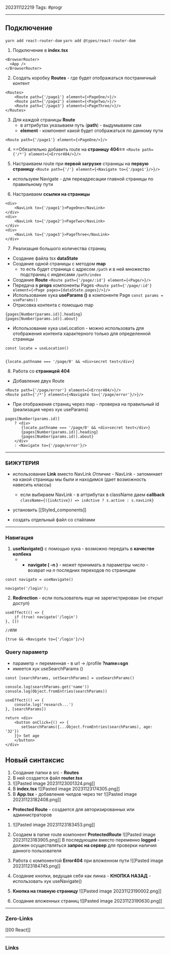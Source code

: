 202311122219
Tags: #progr 

---
## Подключение

`yarn add react-router-dom`
`yarn add @types/react-router-dom`

1.  Подключение в **index.tsx**
```TS
<BrowserRouter>  
  <App />  
</BrowserRouter>
```

2. Создать коробку **Routes** - где будет отображаться постраничный контент
```JS
<Routes>  
    <Route path={'/page1'} element={<PageOne/>}/>  
    <Route path={'/page2'} element={<PageTwo/>}/>  
    <Route path={'/page3'} element={<PageThree/>}/>  
</Routes>
```

3.  Для каждой страницы **Route** 
	- в аттрибутах указываем путь (**path**) - выдумываем сам
	- **element** - компонент какой будет отображаться по данному пути
```
<Route path={'/page1'} element={<PageOne/>}/>
```

4. ==Обязательно добавить route на **страницу 404==**
`<Route path={'/*'} element={<Error404/>}/>`

5.  Настраиваем route при **первой загрузке** страницы на **первую страницу**
`<Route path={'/'} element={<Navigate to={'/page1'}/>}/>`
- используем Navigate - для переадресации главной страницы по правильному пути

6. Настраиваем **ссылки на страницы**
```JS
<div>  
    <NavLink to={'/page1'}>PageOne</NavLink>  
</div>  
<div>  
    <NavLink to={'/page2'}>PageTwo</NavLink>  
</div>  
<div>  
    <NavLink to={'/page3'}>PageThree</NavLink>  
</div>
```

7.  Реализация большого количества страниц
- Создание файла tsx **dataState**
- Создание одной страницы с методом **map**
	- то есть будет страница с адресом `/path` и в ней множество подстраниц с индексами `/path/index`
- Создание **Route**
`<Route path={'/page/:id'} element={<Page/>}/>`
- Передача в **props** компоненты Pages
`<Route path={'/page/:id'} element={<Page pages={dataState.pages}/>}/>`
- Использование хука **useParams ()** в компоненте Page
`const params = useParams()`
- Отрисовка контента с помощью map 
```JS
{pages[Number(params.id)].heading}  
{pages[Number(params.id)].about}
```
- Использование хука useLocation - можно использовать для отображения контента характерного только для определенной страницы
```JS
const locate = useLocation()


{locate.pathname === '/page/0' && <div>secret text</div>}
```

8. Работа со **страницей 404**
- Добавление двух Route 
```JS
<Route path={'/page/error'} element={<Error404/>}/>  
<Route path={'/*'} element={<Navigate to={'/page/error'}/>}/>
```
- При отображения страниц через map - проверка на правильный id (реализация через хук useParams)
```JS
pages[Number(params.id)]  
    ? <div>  
       {locate.pathname === '/page/0' && <div>secret text</div>}  
       {pages[Number(params.id)].heading}  
       {pages[Number(params.id)].about}  
    </div>  
    : <Navigate to={'/page/error'}/>
```

---
### БИЖУТЕРИЯ
- использование **Link** вместо NavLink
	 *Отличие* - NavLink - запоминает на какой страницы мы были и находимся (дает возможность навесить классы)
	 - если выбираем NavLink - в аттрибутах в className даем **callback**
	 `className={({isActive}) => isActive ? s.active : s.navLink}`

- установить [[Styled_components]]
- создать отдельный файл со стайлами 

---

### Навигация
1. **useNavigate()** с помощью хука - возможно передать в **качестве колбека**
	- - **navigate ( -n )** - может принимать в параметры *число* - возврат на  *n* последних переходов по cтраницам
```JS
const navigate = useNavigate()

navigate('/login');
```



2. **Redirection** - если пользователь еще не зарегистрирован (не открыт доступ)
```JS
useEffect(() => {  
    if (true) navigate('/login')  
}, [])

//ИЛИ 

{true && <Navigate to={'/login'}/>}
```


### Query параметр
- параметр = переменная - в url -> /profile **?name=sgn**
- имеется хук useSearchParams ()
```JS
const [searchParams, setSearchParams] = useSearchParams()  
  
console.log(searchParams.get('name'))  
console.log(Object.fromEntries(searchParams))  
  
useEffect(() => {  
    console.log('research...')  
}, [searchParams])  
  
return <div>  
    <button onClick={() => {  
       setSearchParams({...Object.fromEntries(searchParams), age: '32'})  
    }}> Set age  
    </button>  
</div>
```

## Новый синтаксис
1. Создание папки в src - **Routes**
2. В ней создается файл **router.tsx**
3. ![[Pasted image 20231123001324.png]]
4. В **index.tsx** 
![[Pasted image 20231123174305.png]]
5. В **App.tsx** - добавление чилдов через тег <Outlet/>
![[Pasted image 20231123182408.png]]

- **Protected Route** - создается для авторизированных или администраторов 
1. ![[Pasted image 20231123183453.png]]
2. Создаем в папке route компонент **ProtectedRoute** 
![[Pasted image 20231123183905.png]]
	В последующем вместо переменно **logged** - должен осуществляться **запрос на сервер** для проверки наличия данного пользователя

3. Работа с компонентой **Error404** при вложенном пути 
![[Pasted image 20231123184745.png]]

4. Создание кнопки, ведущая себя как линка - **КНОПКА НАЗАД** - использовать хук useNavigate()
5. **Кнопка на главную страницу**
![[Pasted image 20231123190002.png]]

6. Создание вложенных страниц
![[Pasted image 20231123190630.png]]



---
### Zero-Links
[[00 React]]

---
### Links
